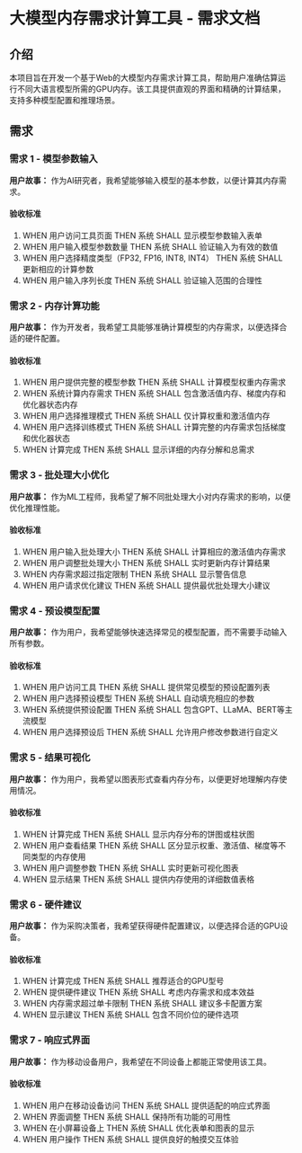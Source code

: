 # 大模型内存需求计算工具 - 需求文档

## 介绍

本项目旨在开发一个基于Web的大模型内存需求计算工具，帮助用户准确估算运行不同大语言模型所需的GPU内存。该工具提供直观的界面和精确的计算结果，支持多种模型配置和推理场景。

## 需求

### 需求 1 - 模型参数输入

**用户故事：** 作为AI研究者，我希望能够输入模型的基本参数，以便计算其内存需求。

#### 验收标准

1. WHEN 用户访问工具页面 THEN 系统 SHALL 显示模型参数输入表单
2. WHEN 用户输入模型参数数量 THEN 系统 SHALL 验证输入为有效的数值
3. WHEN 用户选择精度类型（FP32, FP16, INT8, INT4） THEN 系统 SHALL 更新相应的计算参数
4. WHEN 用户输入序列长度 THEN 系统 SHALL 验证输入范围的合理性

### 需求 2 - 内存计算功能

**用户故事：** 作为开发者，我希望工具能够准确计算模型的内存需求，以便选择合适的硬件配置。

#### 验收标准

1. WHEN 用户提供完整的模型参数 THEN 系统 SHALL 计算模型权重内存需求
2. WHEN 系统计算内存需求 THEN 系统 SHALL 包含激活值内存、梯度内存和优化器状态内存
3. WHEN 用户选择推理模式 THEN 系统 SHALL 仅计算权重和激活值内存
4. WHEN 用户选择训练模式 THEN 系统 SHALL 计算完整的内存需求包括梯度和优化器状态
5. WHEN 计算完成 THEN 系统 SHALL 显示详细的内存分解和总需求

### 需求 3 - 批处理大小优化

**用户故事：** 作为ML工程师，我希望了解不同批处理大小对内存需求的影响，以便优化推理性能。

#### 验收标准

1. WHEN 用户输入批处理大小 THEN 系统 SHALL 计算相应的激活值内存需求
2. WHEN 用户调整批处理大小 THEN 系统 SHALL 实时更新内存计算结果
3. WHEN 内存需求超过指定限制 THEN 系统 SHALL 显示警告信息
4. WHEN 用户请求优化建议 THEN 系统 SHALL 提供最优批处理大小建议

### 需求 4 - 预设模型配置

**用户故事：** 作为用户，我希望能够快速选择常见的模型配置，而不需要手动输入所有参数。

#### 验收标准

1. WHEN 用户访问工具 THEN 系统 SHALL 提供常见模型的预设配置列表
2. WHEN 用户选择预设模型 THEN 系统 SHALL 自动填充相应的参数
3. WHEN 系统提供预设配置 THEN 系统 SHALL 包含GPT、LLaMA、BERT等主流模型
4. WHEN 用户选择预设后 THEN 系统 SHALL 允许用户修改参数进行自定义

### 需求 5 - 结果可视化

**用户故事：** 作为用户，我希望以图表形式查看内存分布，以便更好地理解内存使用情况。

#### 验收标准

1. WHEN 计算完成 THEN 系统 SHALL 显示内存分布的饼图或柱状图
2. WHEN 用户查看结果 THEN 系统 SHALL 区分显示权重、激活值、梯度等不同类型的内存使用
3. WHEN 用户调整参数 THEN 系统 SHALL 实时更新可视化图表
4. WHEN 显示结果 THEN 系统 SHALL 提供内存使用的详细数值表格

### 需求 6 - 硬件建议

**用户故事：** 作为采购决策者，我希望获得硬件配置建议，以便选择合适的GPU设备。

#### 验收标准

1. WHEN 计算完成 THEN 系统 SHALL 推荐适合的GPU型号
2. WHEN 提供硬件建议 THEN 系统 SHALL 考虑内存需求和成本效益
3. WHEN 内存需求超过单卡限制 THEN 系统 SHALL 建议多卡配置方案
4. WHEN 显示建议 THEN 系统 SHALL 包含不同价位的硬件选项

### 需求 7 - 响应式界面

**用户故事：** 作为移动设备用户，我希望在不同设备上都能正常使用该工具。

#### 验收标准

1. WHEN 用户在移动设备访问 THEN 系统 SHALL 提供适配的响应式界面
2. WHEN 界面调整 THEN 系统 SHALL 保持所有功能的可用性
3. WHEN 在小屏幕设备上 THEN 系统 SHALL 优化表单和图表的显示
4. WHEN 用户操作 THEN 系统 SHALL 提供良好的触摸交互体验